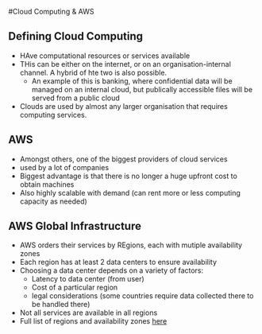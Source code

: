 #Cloud Computing & AWS

## Defining Cloud Computing

- HAve computational resources or services available 
- THis can be either on the internet, or on an organisation-internal channel. A hybrid of hte two is also possible.
    - An example of this is banking, where confidential data will be managed on an internal cloud, but publically accessible files will be served from a public cloud
- Clouds are used by almost any larger organisation that requires computing services.

## AWS

- Amongst others, one of the biggest providers of cloud services
- used by a lot of companies
- Biggest advantage is that there is no longer a huge upfront cost to obtain machines 
- Also highly scalable with demand (can rent more or less computing capacity as needed)

## AWS Global Infrastructure

- AWS orders their services by REgions, each with mutiple availability zones
- Each region has at least 2 data centers to ensure availability
- Choosing a data center depends on a variety of factors:
    - Latency to data center (from user)
    - Cost of a particular region
    - legal considerations (some countries require data collected there to be handled there)
- Not all services are available in all regions
- Full list of regions and availability zones [here](https://aws.amazon.com/about-aws/global-infrastructure/)

